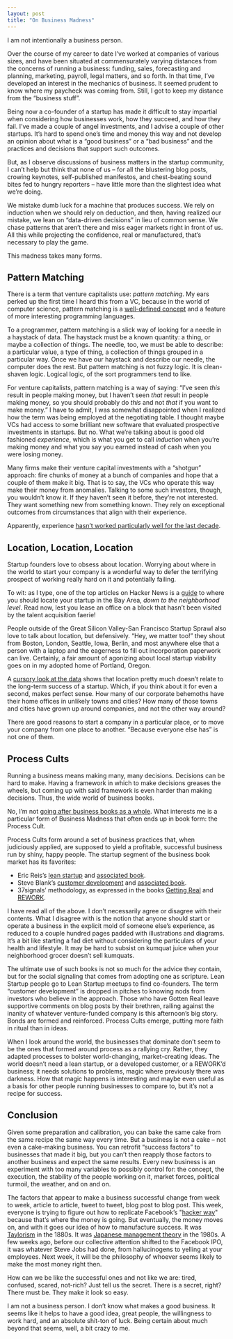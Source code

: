 ```yaml
---
layout: post
title: "On Business Madness"
---
```





I am not intentionally a business person.

Over the course of my career to date I’ve worked at companies of various sizes, and have been situated at commensurately varying distances from the concerns of running a business: funding, sales, forecasting and planning, marketing, payroll, legal matters, and so forth. In that time, I’ve developed an interest in the mechanics of business. It seemed prudent to know where my paycheck was coming from. Still, I got to keep my distance from the “business stuff”.

Being now a co-founder of a startup has made it difficult to stay impartial when considering how businesses work, how they succeed, and how they fail. I’ve made a couple of angel investments, and I advise a couple of other startups. It’s hard to spend one’s time and money this way and not develop an opinion about what is a “good business” or a “bad business” and the practices and decisions that support such outcomes.

But, as I observe discussions of business matters in the startup community, I can’t help but think that none of us – for all the blustering blog posts, crowing keynotes, self-published manifestos, and chest-beating sound bites fed to hungry reporters – have little more than the slightest idea what we’re doing.

We mistake dumb luck for a machine that produces success. We rely on induction when we should rely on deduction, and then, having realized our mistake, we lean on “data-driven decisions” in lieu of common sense. We chase patterns that aren’t there and miss eager markets right in front of us. All this while projecting the confidence, real or manufactured, that’s necessary to play the game.

This madness takes many forms.

Pattern Matching
----------------

There is a term that venture capitalists use: <em>pattern matching</em>. My ears perked up the first time I heard this from a VC, because in the world of computer science, pattern matching is a [well-defined concept](https://en.wikipedia.org/wiki/Pattern_matching) and a feature of more interesting programming languages.

To a programmer, pattern matching is a slick way of looking for a needle in a haystack of data. The haystack must be a known quantity: a thing, or maybe a collection of things. The needle, too, we must be able to describe: a particular value, a type of thing, a collection of things grouped in a particular way. Once we have our haystack and describe our needle, the computer does the rest. But pattern matching is not fuzzy logic. It is clean-shaven logic. Logical logic, of the sort programmers tend to like.

For venture capitalists, pattern matching is a way of saying: “I’ve seen *this* result in people making money, but I haven’t seen *that* result in people making money, so you should probably do *this* and not *that* if you want to make money.” I have to admit, I was somewhat disappointed when I realized how the term was being employed at the negotiating table. I thought maybe VCs had access to some brilliant new software that evaluated prospective investments in startups. But no. What we’re talking about is good old fashioned *experience*, which is what you get to call *induction* when you’re making money and what you say you earned instead of cash when you were losing money.

Many firms make their venture capital investments with a “shotgun” approach: fire chunks of money at a bunch of companies and hope that a couple of them make it big. That is to say, the VCs who operate this way make their money from anomalies. Talking to some such investors, though, you wouldn’t know it. If they haven’t seen it before, they’re not interested. They want something new from something known. They rely on exceptional outcomes from circumstances that align with their experience.

Apparently, experience [hasn’t worked particularly well for the last decade](http://www.verisi.com/resources/venture-capital-performance.htm).

Location, Location, Location
----------------------------

Startup founders love to obsess about location. Worrying about where in the world to start your company is a wonderful way to defer the terrifying prospect of working really hard on it and potentially failing.

To wit: as I type, one of the top articles on Hacker News is a [guide](http://g.co/maps/jpds4) to where you should locate your startup in the Bay Area, *down to the neighborhood level*. Read now, lest you lease an office on a block that hasn’t been visited by the talent acquisition faerie!

People outside of the Great Silicon Valley-San Francisco Startup Sprawl also love to talk about location, but defensively. “Hey, we matter too!” they shout from Boston, London, Seattle, Iowa, Berlin, and most anywhere else that a person with a laptop and the eagerness to fill out incorporation paperwork can live. Certainly, a fair amount of agonizing about local startup viability goes on in my adopted home of Portland, Oregon.

A [cursory look at the data](http://feefighters.com/blog/startup-density/) shows that location pretty much doesn’t relate to the long-term success of a startup. Which, if you think about it for even a second, makes perfect sense. How many of our corporate behemoths have their home offices in unlikely towns and cities? How many of those towns and cities have grown up around companies, and not the other way around?

There are good reasons to start a company in a particular place, or to move your company from one place to another. “Because everyone else has” is not one of them.

Process Cults
-------------

Running a business means making many, many decisions. Decisions can be hard to make. Having a framework in which to make decisions greases the wheels, but coming up with said framework is even harder than making decisions. Thus, the wide world of business books.

No, I’m not [going after business books as a whole](http://www.economist.com/node/3104241?story_id=3104241). What interests me is a particular form of Business Madness that often ends up in book form: the Process Cult.

Process Cults form around a set of business practices that, when judiciously applied, are supposed to yield a profitable, successful business run by shiny, happy people. The startup segment of the business book market has its favorites:

-   Eric Reis’s [lean startup](https://en.wikipedia.org/wiki/Lean_Startup) and [associated book](http://www.amazon.com/Lean-Startup-Entrepreneurs-Continuous-Innovation/dp/0307887898?tag=duckduckgo-d-20).
-   Steve Blank’s [customer development](http://www.startuplessonslearned.com/2008/11/what-is-customer-development.html) and [associated book](http://www.amazon.com/Four-Steps-Epiphany-Successful-Strategies/dp/0976470705?tag=duckduckgo-d-20).
-   37signals’ methodology, as expressed in the books [Getting Real](http://gettingreal.37signals.com/) and [REWORK](http://37signals.com/rework/).

I have read all of the above. I don’t necessarily agree or disagree with their contents. What I disagree with is the notion that anyone should start or operate a business in the explicit mold of someone else’s experience, as reduced to a couple hundred pages padded with illustrations and diagrams. It’s a bit like starting a fad diet without considering the particulars of your health and lifestyle. It may be hard to subsist on kumquat juice when your neighborhood grocer doesn’t sell kumquats.

The ultimate use of such books is not so much for the advice they contain, but for the social signaling that comes from adopting one as scripture. Lean Startup people go to Lean Startup meetups to find co-founders. The term “customer development” is dropped in pitches to knowing nods from investors who believe in the approach. Those who have Gotten Real leave supportive comments on blog posts by their brethren, railing against the inanity of whatever venture-funded company is this afternoon’s big story. Bonds are formed and reinforced. Process Cults emerge, putting more faith in ritual than in ideas.

When I look around the world, the businesses that dominate don’t seem to be the ones that formed around process as a rallying cry. Rather, they adapted processes to bolster world-changing, market-creating ideas. The world doesn’t need a lean startup, or a developed customer, or a REWORK’d business; it needs solutions to problems, magic where previously there was darkness. How that magic happens is interesting and maybe even useful as a basis for other people running businesses to compare to, but it’s not a recipe for success.

Conclusion
----------

Given some preparation and calibration, you can bake the same cake from the same recipe the same way every time. But a business is not a cake – not even a cake-making business. You can retrofit “success factors” to businesses that made it big, but you can’t then reapply those factors to another business and expect the same results. Every new business is an experiment with too many variables to possibly control for: the concept, the execution, the stability of the people working on it, market forces, political turmoil, the weather, and on and on.

The factors that appear to make a business successful change from week to week, article to article, tweet to tweet, blog post to blog post. This week, everyone is trying to figure out how to replicate Facebook’s "[hacker way](http://money.cnn.com/2012/02/01/technology/facebook\_hacker\_way/index.htm)" because that’s where the money is going. But eventually, the money moves on, and with it goes our idea of how to manufacture success. It was [Taylorism](https://en.wikipedia.org/wiki/Scientific_management) in the 1880s. It was [Japanese management theory](https://en.wikipedia.org/wiki/Theory_Z) in the 1980s. A few weeks ago, before our collective attention shifted to the Facebook IPO, it was whatever Steve Jobs had done, from hallucinogens to yelling at your employees. Next week, it will be the philosophy of whoever seems likely to make the most money right then.

How can we be like the successful ones and not like we are: tired, confused, scared, not-rich? Just tell us the secret. There is a secret, right? There must be. They make it look so easy.

I am not a business person. I don’t know what makes a good business. It seems like it helps to have a good idea, great people, the willingness to work hard, and an absolute shit-ton of luck. Being certain about much beyond that seems, well, a bit crazy to me.
